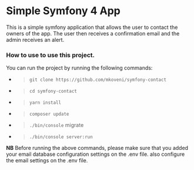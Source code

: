 # Simple Symfony 4 App

This is a simple symfony application that allows the user to contact the owners of the app. The user then receives a confirmation email and the admin receives an alert.

### How to use to use this project.
You can run the project by running the following commands:

* >`git clone https://github.com/mkoveni/symfony-contact`
* >`cd symfony-contact`
* > `yarn install`
* > `composer update`
* > `./bin/console` migrate
* > `./bin/console server:run`

**NB** Before running the above commands, please make sure that you added your email database configuration settings on the .env file. also configure the email settings on the .env file.

